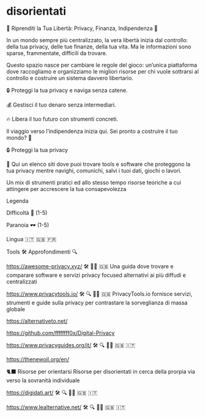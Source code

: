# disorientati

🚀 Riprenditi la Tua Libertà: Privacy, Finanza, Indipendenza 🏴

In un mondo sempre più centralizzato, la vera libertà inizia dal controllo: della tua privacy, delle tue finanze, della tua vita. Ma le informazioni sono sparse, frammentate, difficili da trovare.

Questo spazio nasce per cambiare le regole del gioco: un’unica piattaforma dove raccogliamo e organizziamo le migliori risorse per chi vuole sottrarsi al controllo e costruire un sistema davvero libertario.

🔒 Proteggi la tua privacy e naviga senza catene.

💰 Gestisci il tuo denaro senza intermediari.

🔥 Libera il tuo futuro con strumenti concreti.

Il viaggio verso l’indipendenza inizia qui. Sei pronto a costruire il tuo mondo? 🚀


🔒 Proteggi la tua privacy

🎯 Qui un elenco siti dove puoi trovare tools e software che proteggono la tua privacy mentre navighi, comunichi, salvi i tuoi dati, giochi o lavori.

Un mix di strumenti pratici ed allo stesso tempo risorse teoriche a cui attingere per accrescere la tua consapevolezza

Legenda

Difficoltà 🧠 (1-5)

Paranoia 🕶 (1-5)

Lingua 🇮🇹 🇬🇧 🇫🇷

Tools  🛠  Approfondimenti 🔍

https://awesome-privacy.xyz/  🛠  🧠🧠 🇬🇧
Una guida dove trovare e comparare software e servizi privacy focused alternativi ai più diffudi e centralizzati
 
https://www.privacytools.io/ 🛠  🔍 🧠🧠 🇬🇧
PrivacyTools.io fornisce servizi, strumenti e guide sulla privacy per contrastare la sorveglianza di massa globale

https://alternativeto.net/ 

https://github.com/ffffffff0x/Digital-Privacy

https://www.privacyguides.org/it/ 🛠  🔍 🧠🧠 🇬🇧 🇮🇹

https://thenewoil.org/en/ 


🐈‍⬛ Risorse per orientarsi
Risorse per disorientati in cerca della prorpia via verso la sovranità individuale


https://digidati.art/  🛠  🔍 🧠🧠 🇬🇧 🇮🇹

https://www.lealternative.net/ 🛠  🔍 🧠🧠 🇬🇧 🇮🇹

